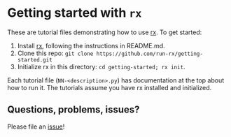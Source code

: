 # Getting started with `rx`

These are tutorial files demonstrating how to use
[rx](https://github.com/run-rx/rx).  To get started:

1. Install [rx](https://github.com/run-rx/rx), following the instructions in
   README.md.
2. Clone this repo: `git clone https://github.com/run-rx/getting-started.git`
3. Initialize rx in this directory: `cd getting-started; rx init`.

Each tutorial file (`NN-<description>.py`) has documentation at the top about
how to run it. The tutorials assume you have rx installed and initialized.

## Questions, problems, issues?

Please file an [issue](https://github.com/run-rx/getting-started/issues)!
